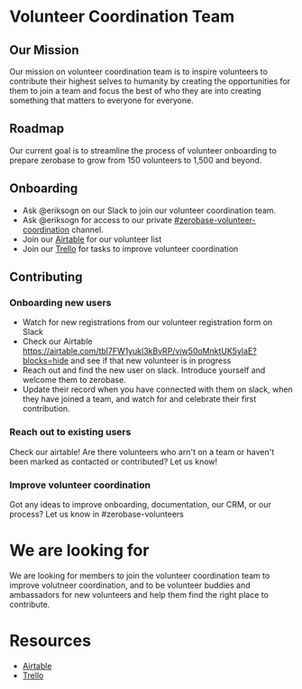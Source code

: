 # Volunteer Coordination Team

## Our Mission
Our mission on volunteer coordination team is to inspire volunteers to contribute their highest selves to humanity by creating the opportunities for them to join a team and focus the best of who they are into creating something that matters to everyone for everyone.

## Roadmap
Our current goal is to streamline the process of volunteer onboarding to prepare zerobase to grow from 150 volunteers to 1,500 and beyond.

## Onboarding
* Ask @eriksogn on our Slack to join our volunteer coordination team.
* Ask @eriksogn for access to our private [#zerobase-volunteer-coordination](https://necsi-edu.slack.com/archives/G0104HE1JP4) channel.
* Join our [Airtable](https://airtable.com/tbl7FW1yukl3kBvRP/viw5k8lpO4iJ4T2iJ) for our volunteer list
* Join our [Trello](https://trello.com/b/0iffx6o6/volunteer-coordination) for tasks to improve volunteer coordination

## Contributing

### Onboarding new users
* Watch for new registrations from our volunteer registration form on Slack
* Check our Airtable https://airtable.com/tbl7FW1yukl3kBvRP/viw50oMnktUK5ylaE?blocks=hide and see if that new volunteer is in progress
* Reach out and find the new user on slack. Introduce yourself and welcome them to zerobase.
* Update their record when you have connected with them on slack, when they have joined a team, and watch for and celebrate their first contribution.

### Reach out to existing users
Check our airtable! Are there volunteers who arn't on a team or haven't been marked as contacted or contributed? Let us know!

### Improve volunteer coordination
Got any ideas to improve onboarding, documentation, our CRM, or our process? Let us know in #zerobase-volunteers

# We are looking for
We are looking for members to join the volunteer coordination team to improve volutneer coordination, and to be volunteer buddies and ambassadors for new volunteers and help them find the right place to contribute.

# Resources
* [Airtable](https://airtable.com/tbl7FW1yukl3kBvRP/viw5k8lpO4iJ4T2iJ)
* [Trello](https://trello.com/b/0iffx6o6/volunteer-coordination)
